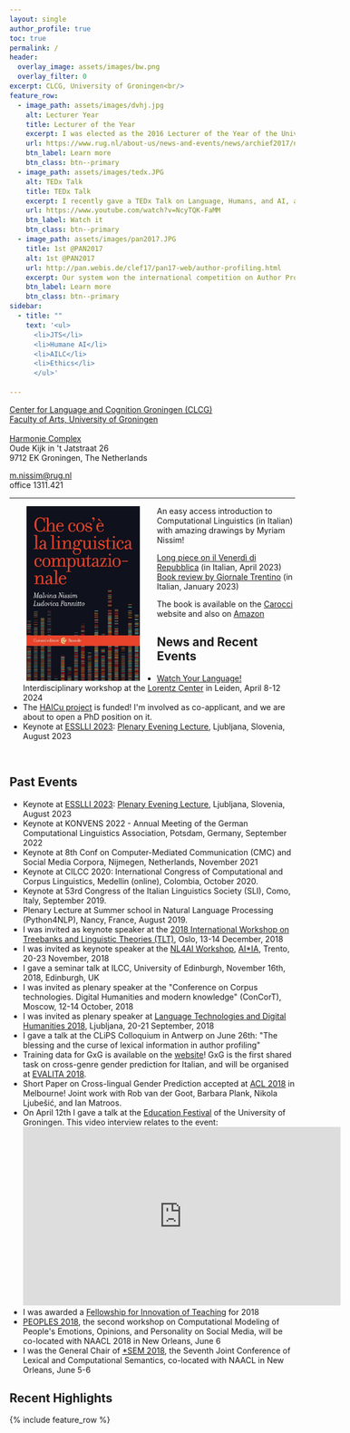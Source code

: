 ```yaml
---
layout: single
author_profile: true
toc: true
permalink: /
header:
  overlay_image: assets/images/bw.png
  overlay_filter: 0
excerpt: CLCG, University of Groningen<br/>
feature_row:
  - image_path: assets/images/dvhj.jpg
    alt: Lecturer Year
    title: Lecturer of the Year
    excerpt: I was elected as the 2016 Lecturer of the Year of the University of Groningen
    url: https://www.rug.nl/about-us/news-and-events/news/archief2017/nieuwsberichten/dr.-malvina-nissim-elected-lecturer-of-the-year
    btn_label: Learn more
    btn_class: btn--primary
  - image_path: assets/images/tedx.JPG
    alt: TEDx Talk
    title: TEDx Talk
    excerpt: I recently gave a TEDx Talk on Language, Humans, and AI, and how machines might challenge our stereotypical thinking
    url: https://www.youtube.com/watch?v=NcyTQK-FaMM
    btn_label: Watch it
    btn_class: btn--primary
  - image_path: assets/images/pan2017.JPG
    title: 1st @PAN2017
    alt: 1st @PAN2017
    url: http://pan.webis.de/clef17/pan17-web/author-profiling.html
    excerpt: Our system won the international competition on Author Profiling (PAN 2017) for the second year in a row
    btn_label: Learn more
    btn_class: btn--primary
sidebar:
  - title: ""
    text: '<ul>
      <li>JTS</li>
      <li>Humane AI</li>
      <li>AILC</li>
      <li>Ethics</li>
      </ul>'

---
```


<!-- I am a computational linguist at the University of Groningen, The Netherlands. -->

<!-- <div class="grid__wrapper"> -->
  <a href="https://www.rug.nl/research/clcg/?lang=en">Center for Language and Cognition Groningen (CLCG)</a>
  <br>
  <a href="https://www.rug.nl/let/?lang=en">Faculty of Arts, University of Groningen</a>
  <br>
    <br>
  <a href="https://www.rug.nl/staff/location/1311">Harmonie Complex</a><br>
  Oude Kijk in 't Jatstraat 26<br>
  9712 EK Groningen, The Netherlands
  <br>

  <i class="fa fa-envelope"></i> m.nissim@rug.nl
  <br>
  <i class="fa fa-user"></i> office 1311.421
  <br>
  <hr>
<p>
<img align="left" src="/assets/images/book.jpeg" alt="book" width="200" href="https://www.carocci.it/prodotto/che-cose-la-linguistica-computazionale" hspace=30/>
An easy access introduction to Computational Linguistics (in Italian) with amazing drawings by Myriam Nissim!
</p>


 [Long piece on il Venerdì di Repubblica](https://www.carocci.it/wp-content/uploads/2022/07/venerdi21.4.23.pdf) (in Italian, April 2023)
<br>
 [Book review by Giornale Trentino](https://www.giornaletrentino.it/scienza-e-tecnica/libri-la-scienza-che-insegna-alle-macchine-a-parlare-1.3399534) (in Italian, January 2023)



The book is available on the [Carocci](https://www.carocci.it/prodotto/che-cose-la-linguistica-computazionale) website and also on [Amazon]()



## News and Recent Events 
* [Watch Your Language!](https://www.lorentzcenter.nl/watch-your-language-language-technology-and-words-in-society.html)  Interdisciplinary workshop at the [Lorentz Center](https://www.lorentzcenter.nl) in Leiden, April 8-12 2024
* The [HAICu project](https://www.rug.nl/research/icog/news/2023/vijf-letteren-onderzoekers-betrokken-bij-haicu-consortium?lang=en) is funded! I'm involved as co-applicant, and we are about to open a PhD position on it.
* Keynote at [ESSLLI 2023](https://2023.esslli.eu/): [Plenary Evening Lecture](https://2023.esslli.eu/courses-workshops-accepted/week-1-and-2-schedule/evening-2.html), Ljubljana, Slovenia, August 2023 


<br>

<div class="grid__wrapper">

  <h2 id="past-events">Past Events</h2>
  <ul>
    <li>Keynote at <a href="https://2023.esslli.eu/">ESSLLI 2023</a>: <a href="https://2023.esslli.eu/courses-workshops-accepted/week-1-and-2-schedule/evening-2.html">Plenary Evening Lecture</a>, Ljubljana, Slovenia, August 2023 
    <li>Keynote at KONVENS 2022 - Annual Meeting of the German Computational Linguistics Association, Potsdam, Germany, September 2022
    <li>Keynote at 8th Conf on Computer-Mediated Communication (CMC) and Social Media Corpora, Nijmegen, Netherlands, November 2021
    <li>Keynote at CILCC 2020: International Congress of Computational and Corpus Linguistics, Medellin (online), Colombia, October 2020.
    <li>Keynote at 53rd Congress of the Italian Linguistics Society (SLI), Como, Italy, September 2019.
    <li>Plenary Lecture at Summer school in Natural Language Processing (Python4NLP), Nancy, France, August 2019.
    <li>  <i class="fa fa-calendar-plus"></i> I was invited as keynote speaker at the <a href="https://www.uio.no/tlt17">2018 International Workshop on Treebanks and Linguistic Theories (TLT)</a>, Oslo, 13-14 December, 2018
    <li>  <i class="fa fa-calendar-plus"></i> I was invited as keynote speaker at the <a href="http://sag.art.uniroma2.it/NL4AI/">NL4AI Workshop</a>, <a href="http://aixia2018.fbk.eu/index.php/home/">AI*IA</a>, Trento, 20-23 November, 2018
    <li>I gave a seminar talk at ILCC, University of Edinburgh, November 16th, 2018, Edinburgh, UK
    <li>I was invited as plenary speaker at the "Conference on Corpus technologies. Digital Humanities and modern knowledge" (ConCorT), Moscow, 12-14 October, 2018
    <li>I was invited as plenary speaker at <a href="http://www.sdjt.si/wp/dogodki/konference/jtdh-2018-english/">
      Language Technologies and Digital Humanities 2018</a>, Ljubljana, 20-21 September, 2018
    <li>I gave a talk at the CLiPS Colloquium in Antwerp on June 26th: "The blessing and the curse of lexical information in author profiling"</li>
    <li>Training data for GxG is available on the <a href="https://sites.google.com/view/gxg2018">website</a>! GxG is the first shared task on cross-genre gender prediction for Italian, and will be organised at <a href="http://www.evalita.it/2018/">EVALITA 2018</a>.
    <li>Short Paper on Cross-lingual Gender Prediction accepted at <a href="http://acl2018.org/">ACL 2018</a> in Melbourne! Joint work with Rob van der Goot, Barbara Plank, Nikola Ljubešić, and Ian Matroos.</li>
    <li>On April 12th I gave a talk at the <a href="https://www.rug.nl/about-us/news-and-events/events/education-day/">
      Education Festival</a> of the University of Groningen. This video interview relates to the event:
      <iframe src="https://www.youtube.com/embed/xE2BBWwGPcU" width="560" height="315" frameborder="0"> </iframe>
    <li>I was awarded a <a href="https://www.rug.nl/about-us/where-do-we-stand/quality-works/fellowships-innovation-teaching/">Fellowship for Innovation of Teaching</a> for 2018
    <li><a href="https://peopleswksh.github.io/">PEOPLES 2018</a>, the second workshop on Computational Modeling of People's Emotions, Opinions, and Personality on Social Media, will be co-located with NAACL 2018 in New Orleans, June 6
    <li>I was the General Chair of <a href="https://sites.google.com/view/starsem2018/home">*SEM 2018</a>, the Seventh Joint Conference of Lexical and Computational Semantics, co-located with NAACL in New Orleans, June 5-6

  </ul>
 </div>


<div class="grid__wrapper">
  <h2 id="highlights">Recent Highlights</h2>
 {% include feature_row %}
 </div>
